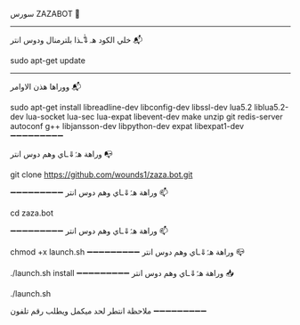 سورس ZAZABOT 💢
_______________________

خلي الكود هہ⇓ّٰـذا بلترمنال ودوس انتر 📬

sudo apt-get update

_________________________

ووراها هذن الاوامر 📬

sudo apt-get install libreadline-dev libconfig-dev libssl-dev lua5.2 liblua5.2-dev lua-socket lua-sec lua-expat libevent-dev make unzip git redis-server autoconf g++ libjansson-dev libpython-dev expat libexpat1-dev
➖➖➖➖➖➖➖➖➖

وراهة هہّٰ⇓ـاي وهم دوس انتر 📭

git clone https://github.com/wounds1/zaza.bot.git

➖➖➖➖➖➖➖➖➖
وراهة هہّٰ⇓ـاي وهم دوس انتر 📫

cd zaza.bot

➖➖➖➖➖➖➖➖➖
وراهة هہّٰ⇓ـاي وهم دوس انتر 📫

chmod +x launch.sh
➖➖➖➖➖➖➖➖➖
وراهة هہّٰ⇓ـاي وهم دوس انتر 📪

./launch.sh install
➖➖➖➖➖➖➖➖➖
وراهة هہّٰ⇓ـاي وهم دوس انتر 📥

./launch.sh

ملاحظة انتطر لحد ميكمل ويطلب رقم تلفون
➖➖➖➖➖➖➖➖➖
